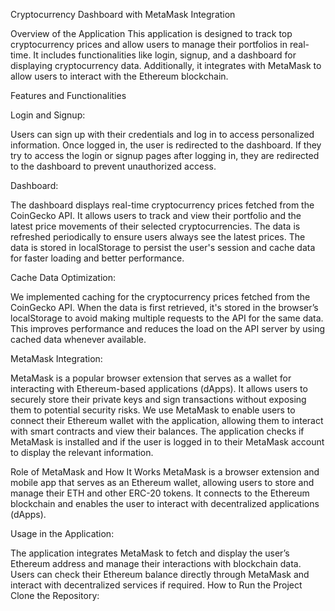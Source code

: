 Cryptocurrency Dashboard with MetaMask Integration

Overview of the Application
This application is designed to track top cryptocurrency prices and allow users to manage their portfolios in real-time. It includes functionalities like login, signup, and a dashboard for displaying cryptocurrency data. Additionally, it integrates with MetaMask to allow users to interact with the Ethereum blockchain.

Features and Functionalities

Login and Signup:

Users can sign up with their credentials and log in to access personalized information.
Once logged in, the user is redirected to the dashboard. If they try to access the login or signup pages after logging in, they are redirected to the dashboard to prevent unauthorized access.

Dashboard:

The dashboard displays real-time cryptocurrency prices fetched from the CoinGecko API.
It allows users to track and view their portfolio and the latest price movements of their selected cryptocurrencies.
The data is refreshed periodically to ensure users always see the latest prices.
The data is stored in localStorage to persist the user's session and cache data for faster loading and better performance.

Cache Data Optimization:

We implemented caching for the cryptocurrency prices fetched from the CoinGecko API. When the data is first retrieved, it's stored in the browser’s localStorage to avoid making multiple requests to the API for the same data.
This improves performance and reduces the load on the API server by using cached data whenever available.

MetaMask Integration:

MetaMask is a popular browser extension that serves as a wallet for interacting with Ethereum-based applications (dApps). It allows users to securely store their private keys and sign transactions without exposing them to potential security risks.
We use MetaMask to enable users to connect their Ethereum wallet with the application, allowing them to interact with smart contracts and view their balances.
The application checks if MetaMask is installed and if the user is logged in to their MetaMask account to display the relevant information.

Role of MetaMask and How It Works
MetaMask is a browser extension and mobile app that serves as an Ethereum wallet, allowing users to store and manage their ETH and other ERC-20 tokens. It connects to the Ethereum blockchain and enables the user to interact with decentralized applications (dApps).

Usage in the Application:

The application integrates MetaMask to fetch and display the user’s Ethereum address and manage their interactions with blockchain data.
Users can check their Ethereum balance directly through MetaMask and interact with decentralized services if required.
How to Run the Project
Clone the Repository:

